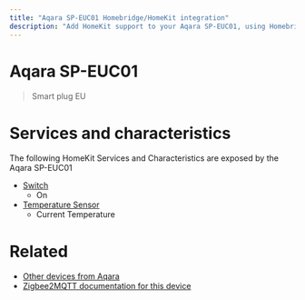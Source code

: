 ```yaml
---
title: "Aqara SP-EUC01 Homebridge/HomeKit integration"
description: "Add HomeKit support to your Aqara SP-EUC01, using Homebridge, Zigbee2MQTT and homebridge-z2m."
---
```

<!---
This file has been GENERATED using src/docgen/docgen.ts
DO NOT EDIT THIS FILE MANUALLY!
-->
# Aqara SP-EUC01
> Smart plug EU


# Services and characteristics
The following HomeKit Services and Characteristics are exposed by
the Aqara SP-EUC01

* [Switch](../../switch.md)
  * On
* [Temperature Sensor](../../sensors.md)
  * Current Temperature


# Related
* [Other devices from Aqara](../index.md#aqara)
* [Zigbee2MQTT documentation for this device](https://www.zigbee2mqtt.io/devices/SP-EUC01.html)